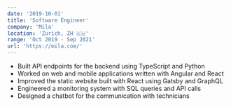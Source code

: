 ```yaml
---
date: '2019-10-01'
title: 'Software Engineer'
company: 'Mila'
location: 'Zurich, ZH 🇨🇭'
range: 'Oct 2019 - Sep 2021'
url: 'https://mila.com/'
---
```


- Built API endpoints for the backend using TypeScript and Python
- Worked on web and mobile applications written with Angular and React
- Improved the static website built with React using Gatsby and GraphQL
- Engineered a monitoring system with SQL queries and API calls
- Designed a chatbot for the communication with technicians

